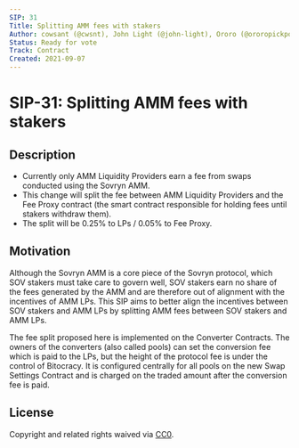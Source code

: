 ```yaml
---
SIP: 31
Title: Splitting AMM fees with stakers
Author: cowsant (@cwsnt), John Light (@john-light), Ororo (@ororopickpocket)  
Status: Ready for vote
Track: Contract
Created: 2021-09-07
---
```


# SIP-31: Splitting AMM fees with stakers

## Description

- Currently only AMM Liquidity Providers earn a fee from swaps conducted using the Sovryn AMM.  
- This change will split the fee between AMM Liquidity Providers and the Fee Proxy contract (the smart contract responsible for holding fees until stakers withdraw them).  
- The split will be 0.25% to LPs / 0.05% to Fee Proxy.  

## Motivation

Although the Sovryn AMM is a core piece of the Sovryn protocol, which SOV stakers must take care to govern well, SOV stakers earn no share of the fees generated by the AMM and are therefore out of alignment with the incentives of AMM LPs. This SIP aims to better align the incentives between SOV stakers and AMM LPs by splitting AMM fees between SOV stakers and AMM LPs.

The fee split proposed here is implemented on the Converter Contracts. The owners of the converters (also called pools) can set the conversion fee which is paid to the LPs, but the height of the protocol fee is under the control of Bitocracy. It is configured centrally for all pools on the new Swap Settings Contract and is charged on the traded amount after the conversion fee is paid.

## License
Copyright and related rights waived via [CC0](https://creativecommons.org/publicdomain/zero/1.0/).
